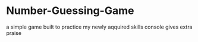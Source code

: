 # Number-Guessing-Game
a simple game built to practice my newly aqquired skills
console gives extra praise

